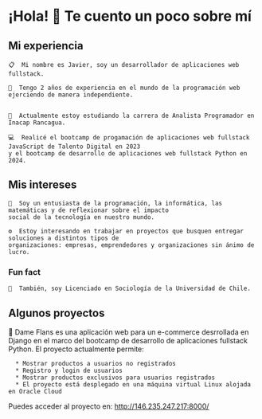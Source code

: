 # ¡Hola! 👋 Te cuento un poco sobre mí

## Mi experiencia
~~~
📋  Mi nombre es Javier, soy un desarrollador de aplicaciones web fullstack.

🐋  Tengo 2 años de experiencia en el mundo de la programación web ejerciendo de manera independiente.


📌  Actualmente estoy estudiando la carrera de Analista Programador en Inacap Rancagua. 

💻  Realicé el bootcamp de progamación de aplicaciones web fullstack JavaScript de Talento Digital en 2023
y el bootcamp de desarrollo de aplicaciones web fullstack Python en 2024.
~~~

## Mis intereses
~~~
🤔  Soy un entusiasta de la programación, la informática, las matemáticas y de reflexionar sobre el impacto
social de la tecnología en nuestro mundo.

⚙️  Estoy interesando en trabajar en proyectos que busquen entregar soluciones a distintos tipos de
organizaciones: empresas, emprendedores y organizaciones sin ánimo de lucro.

~~~

### Fun fact
~~~
📕  También, soy Licenciado en Sociología de la Universidad de Chile.
~~~


## Algunos proyectos


🍮  Dame Flans es una aplicación web para un e-commerce desrrollada en Django en el marco del bootcamp de desarrollo de
aplicaciones fullstack Python. El proyecto actualmente permite:

      * Mostrar productos a usuarios no registrados
      * Registro y login de usuarios
      * Mostrar productos exclusivos para usuarios registrados
      * El proyecto está desplegado en una máquina virtual Linux alojada en Oracle Cloud

Puedes acceder al proyecto en: <http://146.235.247.217:8000/>




